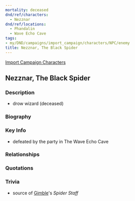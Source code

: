 ```yaml
---
mortality: deceased
dnd/ref/characters:
  - Nezznar
dnd/ref/locations:
  - Phandalin
  - Wave Echo Cave
tags:
- my/DND/campaigns/import_campaign/characters/NPC/enemy
title: Nezznar, The Black Spider
---
```


[Import Campaign Characters](/dnd/characters/)

## Nezznar, The Black Spider

### Description

- drow wizard (deceased)

### Biography

### Key Info

- defeated by the party in The Wave Echo Cave

### Relationships

### Quotations

### Trivia

- source of [Gimble](/dnd/characters/gimble-the-diviner/)'s *Spider Staff*
